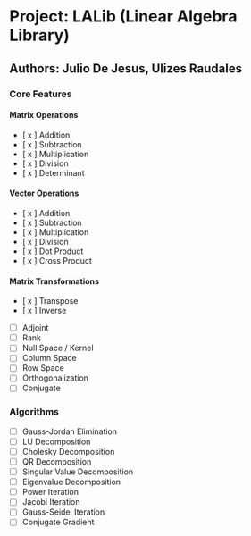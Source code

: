 # Project: LALib (Linear Algebra Library)
## Authors: Julio De Jesus, Ulizes Raudales

### Core Features

#### Matrix Operations
- [ x ] Addition
- [ x ] Subtraction
- [ x ] Multiplication
- [ x ] Division
- [ x ] Determinant

#### Vector Operations
- [ x ] Addition
- [ x ] Subtraction
- [ x ] Multiplication
- [ x ] Division
- [ x ] Dot Product
- [ x ] Cross Product

#### Matrix Transformations
- [ x ] Transpose
- [ x ] Inverse
- [ ] Adjoint
- [ ] Rank
- [ ] Null Space / Kernel
- [ ] Column Space
- [ ] Row Space
- [ ] Orthogonalization
- [ ] Conjugate

### Algorithms
- [ ] Gauss-Jordan Elimination
- [ ] LU Decomposition
- [ ] Cholesky Decomposition
- [ ] QR Decomposition
- [ ] Singular Value Decomposition
- [ ] Eigenvalue Decomposition
- [ ] Power Iteration
- [ ] Jacobi Iteration
- [ ] Gauss-Seidel Iteration
- [ ] Conjugate Gradient
